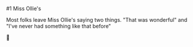 #1 Miss Ollie's

Most folks leave Miss Ollie's saying two things.   "That was wonderful" and "I've never had something like that before"

:tada:
